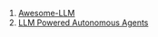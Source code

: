 1. [Awesome-LLM](https://github.com/Hannibal046/Awesome-LLM)
2. [LLM Powered Autonomous Agents](https://lilianweng.github.io/posts/2023-06-23-agent/)
